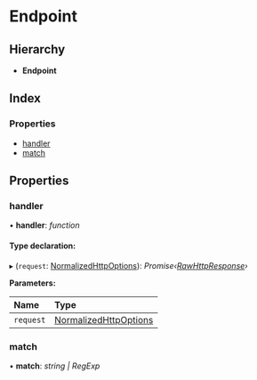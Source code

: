 # Endpoint

## Hierarchy

* **Endpoint**

## Index

### Properties

* [handler](endpoint.md#handler)
* [match](endpoint.md#match)

## Properties

### handler

• **handler**: _function_

#### Type declaration:

▸ \(`request`: [NormalizedHttpOptions](normalizedhttpoptions.md)\): _Promise‹_[_RawHttpResponse_](rawhttpresponse.md)_›_

**Parameters:**

| Name | Type |
| :--- | :--- |
| `request` | [NormalizedHttpOptions](normalizedhttpoptions.md) |

### match

• **match**: _string \| RegExp_

